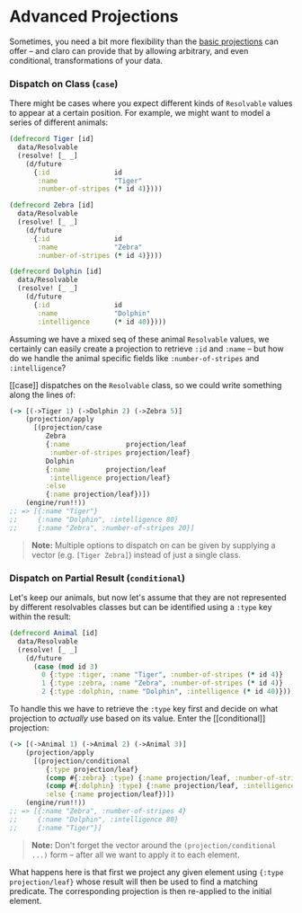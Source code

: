 # Advanced Projections

Sometimes, you need a bit more flexibility than the [basic projections][1] can
offer – and claro can provide that by allowing arbitrary, and even conditional,
transformations of your data.

[1]: 01-projection.md

### Dispatch on Class (`case`)

There might be cases where you expect different kinds of `Resolvable` values to
appear at a certain position. For example, we might want to model a series of
different animals:

```clojure
(defrecord Tiger [id]
  data/Resolvable
  (resolve! [_ _]
    (d/future
      {:id                id
       :name              "Tiger"
       :number-of-stripes (* id 4)})))

(defrecord Zebra [id]
  data/Resolvable
  (resolve! [_ _]
    (d/future
      {:id                id
       :name              "Zebra"
       :number-of-stripes (* id 4)})))

(defrecord Dolphin [id]
  data/Resolvable
  (resolve! [_ _]
    (d/future
      {:id                id
       :name              "Dolphin"
       :intelligence      (* id 40)})))
```

Assuming we have a mixed seq of these animal `Resolvable` values, we certainly
can easily create a projection to retrieve `:id` and `:name` – but how do we
handle the animal specific fields like `:number-of-stripes` and `:intelligence`?

[[case]] dispatches on the `Resolvable` class, so we could write something along
the lines of:

```clojure
(-> [(->Tiger 1) (->Dolphin 2) (->Zebra 5)]
    (projection/apply
      [(projection/case
         Zebra
         {:name              projection/leaf
          :number-of-stripes projection/leaf}
         Dolphin
         {:name         projection/leaf
          :intelligence projection/leaf}
         :else
         {:name projection/leaf})])
    (engine/run!!))
;; => [{:name "Tiger"}
;;     {:name "Dolphin", :intelligence 80}
;;     {:name "Zebra", :number-of-stripes 20}]
```

> __Note:__ Multiple options to dispatch on can be given by supplying a vector
> (e.g. `[Tiger Zebra]`) instead of just a single class.

### Dispatch on Partial Result (`conditional`)

Let's keep our animals, but now let's assume that they are not represented by
different resolvables classes but can be identified using a `:type` key within
the result:

```clojure
(defrecord Animal [id]
  data/Resolvable
  (resolve! [_ _]
    (d/future
      (case (mod id 3)
        0 {:type :tiger, :name "Tiger", :number-of-stripes (* id 4)}
        1 {:type :zebra, :name "Zebra", :number-of-stripes (* id 4)}
        2 {:type :dolphin, :name "Dolphin", :intelligence (* id 40)}))))
```

To handle this we have to retrieve the `:type` key first and decide on what
projection to _actually_ use based on its value. Enter the [[conditional]]
projection:

```clojure
(-> [(->Animal 1) (->Animal 2) (->Animal 3)]
    (projection/apply
      [(projection/conditional
         {:type projection/leaf}
         (comp #{:zebra} :type) {:name projection/leaf, :number-of-stripes projection/leaf}
         (comp #{:dolphin} :type) {:name projection/leaf, :intelligence projection/leaf}
         :else {:name projection/leaf})])
    (engine/run!!))
;; => [{:name "Zebra", :number-of-stripes 4}
;;     {:name "Dolphin", :intelligence 80}
;;     {:name "Tiger"}]
```

> __Note:__ Don't forget the vector around the `(projection/conditional ...)`
> form – after all we want to apply it to each element.

What happens here is that first we project any given element using `{:type
projection/leaf}` whose result will then be used to find a matching predicate.
The corresponding projection is then re-applied to the initial element.

